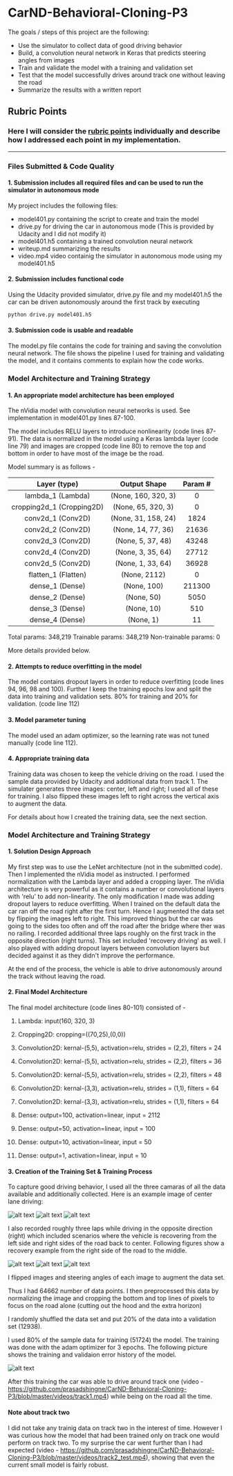 # CarND-Behavioral-Cloning-P3

The goals / steps of this project are the following:
* Use the simulator to collect data of good driving behavior
* Build, a convolution neural network in Keras that predicts steering angles from images
* Train and validate the model with a training and validation set
* Test that the model successfully drives around track one without leaving the road
* Summarize the results with a written report


[//]: # (Image References)

[image1]: ./pictures/left_2016_12_01_13_31_15_513.jpg "Left"
[image2]: ./pictures/center_2016_12_01_13_31_15_513.jpg "Center"
[image3]: ./pictures/right_2016_12_01_13_31_15_513.jpg "Right"
[image4]: ./pictures/center_2018_08_13_05_56_33_832.jpg "Recovery Image1"
[image5]: ./pictures/center_2018_08_13_05_56_34_421.jpg "Recovery Image2"
[image6]: ./pictures/center_2018_08_13_05_56_35_146.jpg "Recovery Image3"
[image7]: ./pictures/fit_history401.png "Fit History"

## Rubric Points
### Here I will consider the [rubric points](https://review.udacity.com/#!/rubrics/432/view) individually and describe how I addressed each point in my implementation.  

---
### Files Submitted & Code Quality

#### 1. Submission includes all required files and can be used to run the simulator in autonomous mode

My project includes the following files:
* model401.py containing the script to create and train the model
* drive.py for driving the car in autonomous mode (This is provided by Udacity and I did not modify it)
* model401.h5 containing a trained convolution neural network 
* writeup.md summarizing the results
* video.mp4 video containig the simulator in autonomous mode using my model401.h5

#### 2. Submission includes functional code
Using the Udacity provided simulator, drive.py file and my model401.h5 the car can be driven autonomously around the first track by executing 
```sh
python drive.py model401.h5
```

#### 3. Submission code is usable and readable

The model.py file contains the code for training and saving the convolution neural network. The file shows the pipeline I used for training and validating the model, and it contains comments to explain how the code works.

### Model Architecture and Training Strategy

#### 1. An appropriate model architecture has been employed

The nVidia model with convolution neural networks is used. See implementation in model401.py lines 87-100. 

The model includes RELU layers to introduce nonlinearity (code lines 87-91). The data is normalized in the model using a Keras lambda layer (code line 79) and images are cropped (code line 80) to remove the top and bottom in order to have most of the image be the road.

Model summary is as follows - 

|Layer (type)         |        Output Shape      |        Param # |
|:------------------------:|:--------------------:|:--------------:|
|lambda_1 (Lambda)  |       (None, 160, 320, 3)    |      0       |
|cropping2d_1 (Cropping2D)  |  (None, 65, 320, 3)  |      0       |
|conv2d_1 (Conv2D)     |       (None, 31, 158, 24) |      1824    |
|conv2d_2 (Conv2D)     |       (None, 14, 77, 36)  |      21636   | 
|conv2d_3 (Conv2D)     |       (None, 5, 37, 48)   |      43248   |
|conv2d_4 (Conv2D)     |       (None, 3, 35, 64)   |      27712   |
|conv2d_5 (Conv2D)     |       (None, 1, 33, 64)   |      36928   |
|flatten_1 (Flatten)   |       (None, 2112)        |      0       |
|dense_1 (Dense)       |       (None, 100)         |      211300  |
|dense_2 (Dense)       |       (None, 50)          |      5050    |
|dense_3 (Dense)       |       (None, 10)          |      510     |
|dense_4 (Dense)       |       (None, 1)           |      11      |

Total params: 348,219
Trainable params: 348,219
Non-trainable params: 0

More details provided below.

#### 2. Attempts to reduce overfitting in the model

The model contains dropout layers in order to reduce overfitting (code lines 94, 96, 98 and 100). Further I keep the training epochs low and split the 
data into training and validation sets. 80% for training and 20% for validation. (code line 112)


#### 3. Model parameter tuning

The model used an adam optimizer, so the learning rate was not tuned manually (code line 112).

#### 4. Appropriate training data

Training data was chosen to keep the vehicle driving on the road. I used the sample data provided by Udacity and additional data from track 1. 
The simulater generates three images: center, left and right; I used all of these for training. I also flipped these images left to right across the vertical axis to augment the data.

For details about how I created the training data, see the next section. 

### Model Architecture and Training Strategy

#### 1. Solution Design Approach

My first step was to use the LeNet architecture (not in the submitted code). Then I implemented the nVidia model as instructed. I performed normalization with the Lambda layer
and added a cropping layer. The nVidia architecture is very powerful as it contains a number or convolutional layers with 'relu' to add non-linearity. The only modification I made was adding dropout layers to reduce overfitting.
When I trained on the default data the car ran off the road right after the first turn. Hence I augmented the data set by flipping the images left to right. This improved things but the car was going to the sides too often and off the road 
after the bridge where ther was no railing. I recorded additional three laps roughly on the first track in the opposite direction (right turns). This set included 'recovery driving' as well. I also played with adding dropout layers between convolution layers but 
decided against it as they didn't improve the performance.

At the end of the process, the vehicle is able to drive autonomously around the track without leaving the road.

#### 2. Final Model Architecture

The final model architecture (code lines 80-101) consisted of - 

1. Lambda: input(160, 320, 3)
2. Cropping2D: cropping=((70,25),(0,0))

3. Convolution2D: kernal-(5,5), activation=relu, strides = (2,2), filters = 24
4. Convolution2D: kernal-(5,5), activation=relu, strides = (2,2), filters = 36
5. Convolution2D: kernal-(5,5), activation=relu, strides = (2,2), filters = 48
6. Convolution2D: kernal-(3,3), activation=relu, strides = (1,1), filters = 64
7. Convolution2D: kernal-(3,3), activation=relu, strides = (1,1), filters = 64

8. Dense: output=100, activation=linear, input = 2112
9. Dense: output=50, activation=linear, input = 100
10. Dense: output=10, activation=linear, input = 50
11. Dense: output=1, activation=linear, input = 10

#### 3. Creation of the Training Set & Training Process

To capture good driving behavior, I used all the three camaras of all the data available and additionally collected. Here is an example image of center lane driving:

![alt text][image1]
![alt text][image2]
![alt text][image3]

I also recorded roughly three laps while driving in the opposite direction (right) which included scenarios where the vehicle is recovering from the left side and right sides of the road back to center. 
Following figures show a recovery example from the right side of the road to the middle.

![alt text][image4]
![alt text][image5]
![alt text][image6]

I flipped images and steering angles of each image to augment the data set.

Thus I had 64662 number of data points. I then preprocessed this data by normalizing the image and cropping the bottom and top lines of pixels to focus on the road alone (cutting out the hood and the extra horizon)

I randomly shuffled the data set and put 20% of the data into a validation set (12938). 

I used 80% of the sample data for training (51724) the model. The training was done with the adam optimizer for 3 epochs. The following picture shows the training and validaion error history of the model.

![alt text][image7]

After this training the car was able to drive around track one (video - https://github.com/prasadshingne/CarND-Behavioral-Cloning-P3/blob/master/videos/track1.mp4) while being on the road all the time.


#### Note about track two

I did not take any trainig data on track two in the interest of time. However I was curious how the model that had been trained only on track one would perform on track two. To my surprise the car went further than I had expected (video - https://github.com/prasadshingne/CarND-Behavioral-Cloning-P3/blob/master/videos/track2_test.mp4), 
showing that even the current small model is fairly robust. 
